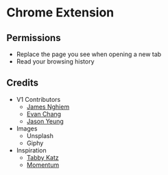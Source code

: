 # Chrome Extension

## Permissions

* Replace the page you see when opening a new tab
* Read your browsing history

## Credits

* V1 Contributors
  * [James Nghiem](https://github.com/jamesnghiem)
  * [Evan Chang](https://github.com/pkmnfreak)
  * [Jason Yeung](https://github.com/JasonJYeung)
* Images
  * Unsplash
  * Giphy
* Inspiration
  * [Tabby Katz](https://github.com/jamesnghiem/tabby-katz)
  * [Momentum](https://momentumdash.com/)
  
<!-- 
Download here: https://chrome.google.com/webstore/detail/tabby-katz/amppfkkikonidaaeligbokapmjhapgeo?hl=en
<p align="center">
  <img src="https://i.imgur.com/TTK2Cnb.jpg">
</p>

Tabby Katz livens browsing by adding a chance of a interactive collectible cats appearing with each page hit. Cats can be collected and viewed within the home page. Along with that, cats maintain a love meter that increases as you encounter them more often which can be viewed by clicking the top-right cat icon. 

Upon opening a new tab, you can view the cats you have encountered:
<p align="center">
  <img src="https://i.imgur.com/N6iX5BC.jpg">
</p>


Along with that, clicking Tabby Katz icon on the top right of Chrome allows you to monitor number of encounters and the love meter for each cat : )
<p align="center">
  <img src="https://i.imgur.com/M7TOT2x.jpg">
</p>

This project was made for CalHacks4.0 with Evan Chang and Jason Yeung.
 -->
